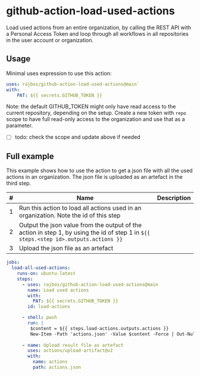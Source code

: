 # github-action-load-used-actions
Load used actions from an entire organization, by calling the REST API with a Personal Access Token and loop through all workflows in all repositories in the user account or organization.

## Usage
Minimal uses expression to use this action:

``` yaml
uses: rajbos/github-action-load-used-actions@main`
with: 
    PAT: ${{ secrets.GITHUB_TOKEN }}
```
Note: the default GITHUB_TOKEN might only have read access to the current repository, depending on the setup. Create a new token with `repo` scope to have full read-only access to the organization and use that as a parameter.
-[ ] todo: check the scope and update above if needed

## Full example
This example shows how to use the action to get a json file with all the used actions in an organization. The json file is uploaded as an artefact in the third step.

|#|Name|Description|
|---|---|---|
|1|Run this action to load all actions used in an organization. Note the id of this step|
|2|Output the json value from the output of the action in step 1, by using the id of step 1 in `${{ steps.<step id>.outputs.actions }}`|
|3|Upload the json file as an artefact|


``` yaml
jobs:
  load-all-used-actions:
    runs-on: ubuntu-latest
    steps: 
      - uses: rajbos/github-action-load-used-actions@main
        name: Load used actions
        with: 
          PAT: ${{ secrets.GITHUB_TOKEN }}
        id: load-actions

      - shell: pwsh        
        run: |         
         $content = ${{ steps.load-actions.outputs.actions }}
         New-Item -Path 'actions.json' -Value $content -Force | Out-Null
            
      - name: Upload result file as artefact
        uses: actions/upload-artifact@v2
        with: 
          name: actions
          path: actions.json
```